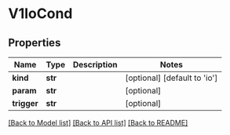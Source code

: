# V1IoCond

## Properties
Name | Type | Description | Notes
------------ | ------------- | ------------- | -------------
**kind** | **str** |  | [optional] [default to 'io']
**param** | **str** |  | [optional] 
**trigger** | **str** |  | [optional] 

[[Back to Model list]](../README.md#documentation-for-models) [[Back to API list]](../README.md#documentation-for-api-endpoints) [[Back to README]](../README.md)


